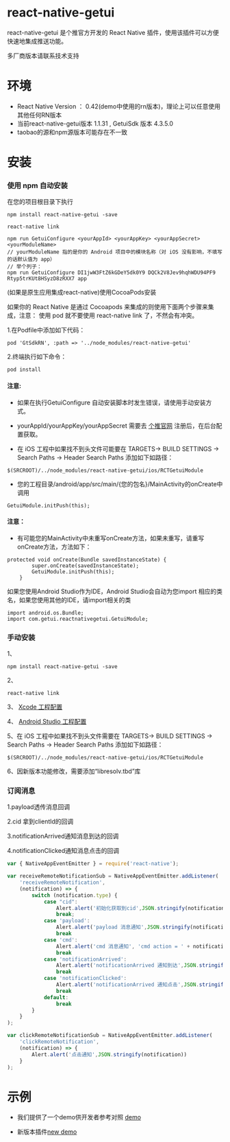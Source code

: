 # react-native-getui 
react-native-getui 是个推官方开发的 React Native 插件，使用该插件可以方便快速地集成推送功能。

多厂商版本请联系技术支持


# 环境

- React Native Version ： 0.42(demo中使用的rn版本)，理论上可以任意使用其他任何RN版本
- 当前react-native-getui版本 1.1.31 , GetuiSdk 版本 4.3.5.0
- taobao的源和npm源版本可能存在不一致

# 安装

### 使用 npm 自动安装

在您的项目根目录下执行

````
npm install react-native-getui -save
````
````
react-native link
````
````
npm run GetuiConfigure <yourAppId> <yourAppKey> <yourAppSecret>  <yourModuleName>
// yourModuleName 指的是你的 Android 项目中的模块名称（对 iOS 没有影响，不填写的话默认值为 app）
// 举个列子：
npm run GetuiConfigure DI1jwW3FtZ6kGDeY5dk0Y9 DQCk2V8Jev9hqhWDU94PF9 Rtyp5trKUt8HSyzD8zRXX7 app

````

(如果是原生应用集成react-native)使用CocoaPods安装

如果你的 React Native 是通过 Cocoapods 来集成的则使用下面两个步骤来集成，注意： 使用 pod 就不要使用 react-native link 了，不然会有冲突。

1.在Podfile中添加如下代码：

````
pod 'GtSdkRN', :path => '../node_modules/react-native-getui'
````

2.终端执行如下命令：

````
pod install
````

#### 注意:

- 如果在执行GetuiConfigure 自动安装脚本时发生错误，请使用手动安装方式。

- yourAppId/yourAppKey/yourAppSecret 需要去 [个推官网](https://dev.getui.com) 注册后，在后台配置获取。

- 在 iOS 工程中如果找不到头文件可能要在 TARGETS-> BUILD SETTINGS -> Search Paths -> Header Search Paths 添加如下如路径：
````
$(SRCROOT)/../node_modules/react-native-getui/ios/RCTGetuiModule
````
- 您的工程目录/android/app/src/main/{您的包名}/MainActivity的onCreate中调用
````
GetuiModule.initPush(this);
````

#### 注意：

- 有可能您的MainActivity中未重写onCreate方法，如果未重写，请重写onCreate方法，方法如下：
````
protected void onCreate(Bundle savedInstanceState) {
        super.onCreate(savedInstanceState);
        GetuiModule.initPush(this);
    }
````
如果您使用Android Studio作为IDE，Android Studio会自动为您import 相应的类名，如果您使用其他的IDE，请import相关的类

````
import android.os.Bundle;
import com.getui.reactnativegetui.GetuiModule;
````

### 手动安装
1、
````
npm install react-native-getui -save
````

2、
````
react-native link
````

3、
[Xcode 工程配置](https://github.com/GetuiLaboratory/react-native-getui/blob/master/example/document/iOS.md)

4、
[Android Studio 工程配置](https://github.com/GetuiLaboratory/react-native-getui/blob/master/example/document/android.md)

5、在 iOS 工程中如果找不到头文件需要在 TARGETS-> BUILD SETTINGS -> Search Paths -> Header Search Paths 添加如下如路径：

````
$(SRCROOT)/../node_modules/react-native-getui/ios/RCTGetuiModule
````

6、因新版本功能修改，需要添加“libresolv.tbd”库

### 订阅消息

1.payload透传消息回调

2.cid 拿到clientId的回调

3.notificationArrived通知消息到达的回调

4.notificationClicked通知消息点击的回调

````javascript
var { NativeAppEventEmitter } = require('react-native');

var receiveRemoteNotificationSub = NativeAppEventEmitter.addListener(
    'receiveRemoteNotification',
    (notification) => {
        switch (notification.type) {
            case "cid":
                Alert.alert('初始化获取到cid',JSON.stringify(notification))
                break;
            case 'payload':
                Alert.alert('payload 消息通知',JSON.stringify(notification))
                break
            case 'cmd':
                Alert.alert('cmd 消息通知', 'cmd action = ' + notification.cmd)
                break
            case 'notificationArrived':
                Alert.alert('notificationArrived 通知到达',JSON.stringify(notification))
                break
            case 'notificationClicked':
                Alert.alert('notificationArrived 通知点击',JSON.stringify(notification))
                break
            default:
                break
        }
    }
);

var clickRemoteNotificationSub = NativeAppEventEmitter.addListener(
    'clickRemoteNotification',
    (notification) => {
        Alert.alert('点击通知',JSON.stringify(notification))
    }
);
````

# 示例

* 我们提供了一个demo供开发者参考对照 [demo](https://github.com/GetuiLaboratory/react-native-getui/tree/master/example/pushDemo)


* 新版本插件[new demo](https://github.com/GetuiLaboratory/react-native-getui/tree/master/example/pushDemo_new)

